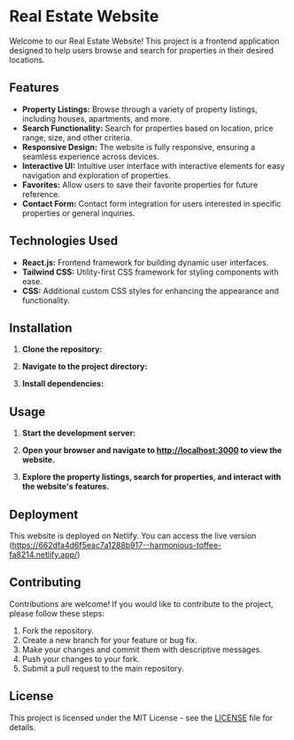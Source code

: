 # Real Estate Website

Welcome to our Real Estate Website! This project is a frontend application designed to help users browse and search for properties in their desired locations.

## Features

- **Property Listings:** Browse through a variety of property listings, including houses, apartments, and more.
- **Search Functionality:** Search for properties based on location, price range, size, and other criteria.
- **Responsive Design:** The website is fully responsive, ensuring a seamless experience across devices.
- **Interactive UI:** Intuitive user interface with interactive elements for easy navigation and exploration of properties.
- **Favorites:** Allow users to save their favorite properties for future reference.
- **Contact Form:** Contact form integration for users interested in specific properties or general inquiries.

## Technologies Used

- **React.js:** Frontend framework for building dynamic user interfaces.
- **Tailwind CSS:** Utility-first CSS framework for styling components with ease.
- **CSS:** Additional custom CSS styles for enhancing the appearance and functionality.

## Installation

1. **Clone the repository:**


2. **Navigate to the project directory:**


3. **Install dependencies:**


## Usage

1. **Start the development server:**


2. **Open your browser and navigate to [http://localhost:3000](http://localhost:3000) to view the website.**

3. **Explore the property listings, search for properties, and interact with the website's features.**

## Deployment

This website is deployed on Netlify. You can access the live version (https://662dfa4d6f5eac7a1288b917--harmonious-toffee-fa8214.netlify.app/)
## Contributing

Contributions are welcome! If you would like to contribute to the project, please follow these steps:

1. Fork the repository.
2. Create a new branch for your feature or bug fix.
3. Make your changes and commit them with descriptive messages.
4. Push your changes to your fork.
5. Submit a pull request to the main repository.

## License

This project is licensed under the MIT License - see the [LICENSE](LICENSE) file for details.
